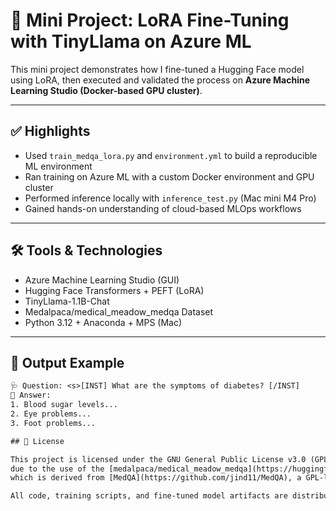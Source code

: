 # 🧠 Mini Project: LoRA Fine-Tuning with TinyLlama on Azure ML

This mini project demonstrates how I fine-tuned a Hugging Face model using LoRA, then executed and validated the process on **Azure Machine Learning Studio (Docker-based GPU cluster)**.

---

## ✅ Highlights

- Used `train_medqa_lora.py` and `environment.yml` to build a reproducible ML environment
- Ran training on Azure ML with a custom Docker environment and GPU cluster
- Performed inference locally with `inference_test.py` (Mac mini M4 Pro)
- Gained hands-on understanding of cloud-based MLOps workflows

---

## 🛠️ Tools & Technologies

- Azure Machine Learning Studio (GUI)
- Hugging Face Transformers + PEFT (LoRA)
- TinyLlama-1.1B-Chat
- Medalpaca/medical_meadow_medqa Dataset
- Python 3.12 + Anaconda + MPS (Mac)

---

## 🧪 Output Example

```txt
🩺 Question: <s>[INST] What are the symptoms of diabetes? [/INST]
🤖 Answer: 
1. Blood sugar levels...
2. Eye problems...
3. Foot problems...

## 📝 License

This project is licensed under the GNU General Public License v3.0 (GPL-3.0),  
due to the use of the [medalpaca/medical_meadow_medqa](https://huggingface.co/datasets/medalpaca/medical_meadow_medqa) dataset,  
which is derived from [MedQA](https://github.com/jind11/MedQA), a GPL-licensed resource.

All code, training scripts, and fine-tuned model artifacts are distributed under the same license.
